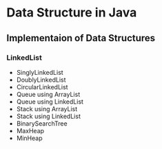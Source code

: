 # Data Structure in Java
## Implementaion of Data Structures
### LinkedList
- SinglyLinkedList
- DoublyLinkedList
- CircularLinkedList
- Queue using ArrayList
- Queue using LinkedList
- Stack using ArrayList
- Stack using LinkedList
- BinarySearchTree
- MaxHeap
- MinHeap